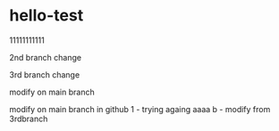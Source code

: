 # hello-test

11111111111

2nd branch change

3rd branch change

modify on main branch

modify on main branch in github
1 - trying againg
aaaa
b - modify from 3rdbranch
